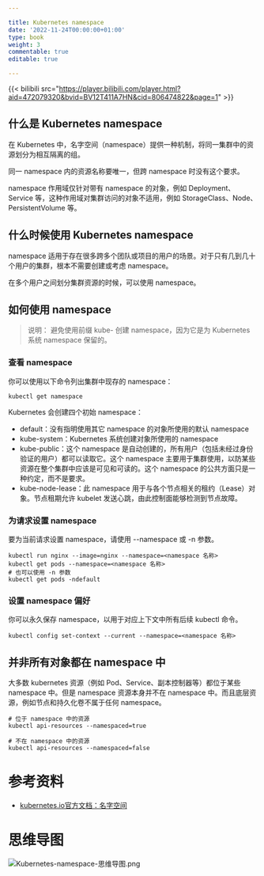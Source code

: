 ```yaml
---

title: Kubernetes namespace
date: '2022-11-24T00:00:00+01:00'
type: book
weight: 3
commentable: true
editable: true

---
```


{{< bilibili src="https://player.bilibili.com/player.html?aid=472079320&bvid=BV12T411A7HN&cid=806474822&page=1" >}}

## 什么是 Kubernetes namespace

在 Kubernetes 中，名字空间（namespace）提供一种机制，将同一集群中的资源划分为相互隔离的组。

同一 namespace 内的资源名称要唯一，但跨 namespace 时没有这个要求。

namespace 作用域仅针对带有 namespace 的对象，例如 Deployment、Service 等，这种作用域对集群访问的对象不适用，例如 StorageClass、Node、PersistentVolume 等。

## 什么时候使用 Kubernetes namespace

namespace 适用于存在很多跨多个团队或项目的用户的场景。对于只有几到几十个用户的集群，根本不需要创建或考虑 namespace。

在多个用户之间划分集群资源的时候，可以使用 namespace。

## 如何使用 namespace

> 说明： 避免使用前缀 kube- 创建 namespace，因为它是为 Kubernetes 系统 namespace 保留的。

### 查看 namespace

你可以使用以下命令列出集群中现存的 namespace：

```shell
kubectl get namespace
```

Kubernetes 会创建四个初始 namespace：

- default：没有指明使用其它 namespace 的对象所使用的默认 namespace
- kube-system：Kubernetes 系统创建对象所使用的 namespace
- kube-public：这个 namespace 是自动创建的，所有用户（包括未经过身份验证的用户）都可以读取它。这个 namespace 主要用于集群使用，以防某些资源在整个集群中应该是可见和可读的。这个 namespace 的公共方面只是一种约定，而不是要求。
- kube-node-lease：此 namespace 用于与各个节点相关的租约（Lease）对象。节点租期允许 kubelet 发送心跳，由此控制面能够检测到节点故障。

### 为请求设置 namespace

要为当前请求设置 namespace，请使用 --namespace 或 -n 参数。

```shell
kubectl run nginx --image=nginx --namespace=<namespace 名称>
kubectl get pods --namespace=<namespace 名称>
# 也可以使用 -n 参数
kubectl get pods -ndefault
```

### 设置 namespace 偏好

你可以永久保存 namespace，以用于对应上下文中所有后续 kubectl 命令。

```shell
kubectl config set-context --current --namespace=<namespace 名称>
```

## 并非所有对象都在 namespace 中 

大多数 kubernetes 资源（例如 Pod、Service、副本控制器等）都位于某些 namespace 中。但是 namespace 资源本身并不在 namespace 中。而且底层资源，例如节点和持久化卷不属于任何 namespace。

```shell
# 位于 namespace 中的资源
kubectl api-resources --namespaced=true

# 不在 namespace 中的资源
kubectl api-resources --namespaced=false
```

# 参考资料

- [kubernetes.io官方文档：名字空间](https://kubernetes.io/zh-cn/docs/concepts/overview/working-with-objects/namespaces/)

# 思维导图

![Kubernetes-namespace-思维导图.png](https://cnymw.github.io/GolangStudy/docs/Kubernetes-namespace/Kubernetes-namespace-思维导图.png)
